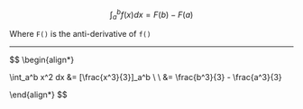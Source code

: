 $$
\int_a^b f(x) dx = F(b) - F(a)
$$

Where `F()` is the anti-derivative of `f()`
___

$$
\begin{align*}

\int_a^b x^2 dx &= [\frac{x^3}{3}]_a^b
\\ \\
&= \frac{b^3}{3} - \frac{a^3}{3}

\end{align*}
$$
